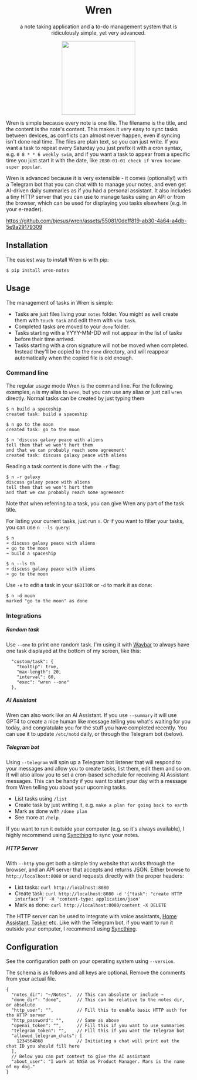 <h1 align="center">
Wren
</h1>

<p align="center">
a note taking application and a to-do management system that is ridiculously simple, yet very advanced.
</p>
<p align="center">
<img src="https://github.com/bjesus/knowts/assets/55081/ab1f5584-267c-45da-b7bd-96fb38c66143" height="200">
</p>

Wren is simple because every note is one file. The filename is the title, and the content is the note's content. This makes it very easy to sync tasks between devices, as conflicts can almost never happen, even if syncing isn't done real time. The files are plain text, so you can just write. If you want a task to repeat every Saturday you just prefix it with a cron syntax, e.g. `0 8 * * 6 weekly swim`, and if you want a task to appear from a specific time you just start it with the date, like `2030-01-01 check if Wren became super popular`.

Wren is advanced because it is very extensible - it comes (optionally!) with a Telegram bot that you can chat with to manage your notes, and even get AI-driven daily summaries as if you had a personal assistant. It also includes a tiny HTTP server that you can use to manage tasks using an API or from the browser, which can be used for displaying you tasks elsewhere (e.g. in your e-reader).

https://github.com/bjesus/wren/assets/55081/0deff819-ab30-4a64-a4db-5e9a29179309

## Installation

The easiest way to install Wren is with pip:

```
$ pip install wren-notes
```

## Usage

The management of tasks in Wren is simple:
- Tasks are just files living your `notes` folder. You might as well create them with `touch task` and edit them with `vim task`.
- Completed tasks are moved to your `done` folder.
- Tasks starting with a YYYY-MM-DD will not appear in the list of tasks before their time arrived.
- Tasks starting with a cron signature will not be moved when completed. Instead they'll be copied to the `done` directory, and will reappear automatically when the copied file is old enough.

### Command line

The regular usage mode Wren is the command line. For the following examples, `n` is my alias to `wren`, but you can use any alias or just call `wren` directly. Normal tasks can be created by just typing them
```
$ n build a spaceship
created task: build a spaceship

$ n go to the moon
created task: go to the moon

$ n 'discuss galaxy peace with aliens
tell them that we won't hurt them
and that we can probably reach some agreement'
created task: discuss galaxy peace with aliens
```

Reading a task content is done with the `-r` flag:
```
$ n -r galaxy
discuss galaxy peace with aliens
tell them that we won't hurt them
and that we can probably reach some agreement
```
Note that when referring to a task, you can give Wren any part of the task title.

For listing your current tasks, just run `n`. Or if you want to filter your tasks, you can use `n --ls query`:
```
$ n
➜ discuss galaxy peace with aliens
➜ go to the moon
➜ build a spaceship

$ n --ls th
➜ discuss galaxy peace with aliens
➜ go to the moon
```

Use  `-e` to edit a task in your `$EDITOR` or `-d` to mark it as done:
```
$ n -d moon
marked "go to the moon" as done
```

### Integrations

##### Random task
Use `--one` to print one random task. I'm using it with [Waybar](https://github.com/Alexays/Waybar/) to always have one task displayed at the bottom of my screen, like this:
```
  "custom/task": {
    "tooltip": true,
    "max-length": 20,
    "interval": 60,
    "exec": "wren --one"
  },
```

##### AI Assistant

Wren can also work like an AI Assistant. If you use `--summary` it will use GPT4 to create a nice human like message telling you what's waiting for you today, and congratulate you for the stuff you have completed recently. You can use it to update `/etc/motd` daily, or through the Telegram bot (below).

##### Telegram bot

Using `--telegram` will spin up a Telegram bot listener that will respond to your messages and allow you to create tasks, list them, edit them and so on. It will also allow you to set a cron-based schedule for receiving AI Assistant messages. This can be handy if you want to start your day with a message from Wren telling you about your upcoming tasks.

- List tasks using `/list`
- Create task by just writing it, e.g. `make a plan for going back to earth`
- Mark as done with `/done plan`
- See more at `/help`

If you want to run it outside your computer (e.g. so it's always available), I highly recommend using [Syncthing](https://syncthing.net/) to sync your notes.

##### HTTP Server

With `--http` you get both a simple tiny website that works through the browser, and an API server that accepts and returns JSON. Either browse to `http://localhost:8080` or send requests directly with the proper headers:
- List tasks: `curl http://localhost:8080`
- Create task: `curl http://localhost:8080 -d '{"task": "create HTTP interface"}' -H 'content-type: application/json'`
- Mark as done: `curl http://localhost:8080/content -X DELETE`

The HTTP server can be used to integrate with voice assistants, [Home Assistant](https://www.home-assistant.io/), [Tasker](https://joaoapps.com/tasker/) etc. Like with the Telegram bot, if you want to run it outside your computer, I recommend using [Syncthing](https://syncthing.net/).

## Configuration

See the configuration path on your operating system using `--version`.

The schema is as follows and all keys are optional. Remove the comments from your actual file.
```
{
  "notes_dir": "~/Notes",  // This can absolute or include ~
  "done_dir": "done",      // This can be relative to the notes dir, or absolute
  "http_user": "",         // Fill this to enable basic HTTP auth for the HTTP server
  "http_password": "",     // Same as above
  "openai_token": "",      // Fill this if you want to use summaries
  "telegram_token": "",    // Fill this if you want the Telegram bot
  "allowed_telegram_chats": [
    1234564868             // Initiating a chat will print out the chat ID you should fill here
  ],
  // Below you can put context to give the AI assistant
  "about_user": "I work at NASA as Product Manager. Mars is the name of my dog." 
}
```
